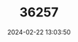 ---
title: "36257"
category: "Sakoanala madagascariensis"
draft: false
date: 2024-02-22 13:03:50
languages:
  Malagasy: ["Sakoana"]
---